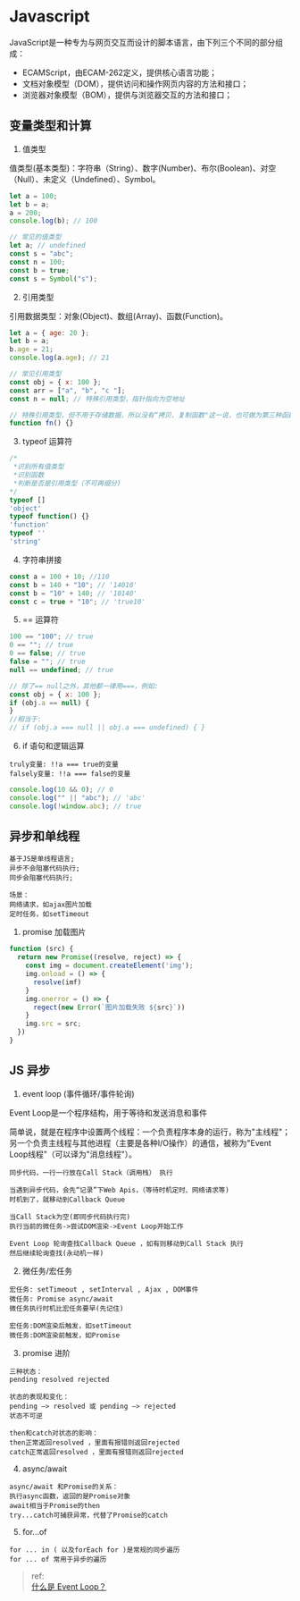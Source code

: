 # Javascript

JavaScript是一种专为与网页交互而设计的脚本语言，由下列三个不同的部分组成：
- ECAMScript，由ECAM-262定义，提供核心语言功能；
- 文档对象模型（DOM），提供访问和操作网页内容的方法和接口；
- 浏览器对象模型（BOM），提供与浏览器交互的方法和接口；

## 变量类型和计算

1. 值类型

值类型(基本类型)：字符串（String）、数字(Number)、布尔(Boolean)、对空（Null）、未定义（Undefined）、Symbol。

```js
let a = 100;
let b = a;
a = 200;
console.log(b); // 100

// 常见的值类型
let a; // undefined
const s = "abc";
const n = 100;
const b = true;
const s = Symbol("s");
```

2. 引用类型

引用数据类型：对象(Object)、数组(Array)、函数(Function)。

```js
let a = { age: 20 };
let b = a;
b.age = 21;
console.log(a.age); // 21

// 常见引用类型
const obj = { x: 100 };
const arr = ["a", "b", "c "];
const n = null; // 特殊引用类型，指针指向为空地址

// 特殊引用类型，但不用于存储数据，所以没有“拷贝、复制函数"这一说，也可做为第三种函数类型
function fn() {}
```

3. typeof 运算符

```js
/*
 *识别所有值类型
 *识别函数
 *判断是否是引用类型（不可再细分)
*/
typeof []
'object'
typeof function() {}
'function'
typeof ''
'string'
```

4. 字符串拼接

```js
const a = 100 + 10; //110
const b = 140 + "10"; // '14010'
const b = "10" + 140; // '10140'
const c = true + "10"; // 'true10'
```

5. == 运算符

```js
100 == "100"; // true
0 == ""; // true
0 == false; // true
false = ""; // true
null == undefined; // true

// 除了== null之外，其他都一律用===，例如:
const obj = { x: 100 };
if (obj.a == null) {
}
//相当于:
// if (obj.a === null || obj.a === undefined) { }
```

6. if 语句和逻辑运算

```text
truly变量: !!a === true的变量
falsely变量: !!a === false的变量
```

```js
console.log(10 && 0); // 0
console.log("" || "abc"); // 'abc'
console.log(!window.abc); // true
```

## 异步和单线程

```text
基于JS是单线程语言;
异步不会阻塞代码执行;
同步会阻塞代码执行;

场景：
网络请求，如ajax图片加载
定时任务，如setTimeout
```

1. promise 加载图片

```js
function (src) {
  return new Promise((resolve, reject) => {
    const img = document.createElement('img');
    img.onload = () => {
      resolve(imf)
    }
    img.onerror = () => {
      regect(new Error(`图片加载失败 ${src}`))
    }
    img.src = src;
  })
}
```

## JS 异步

1. event loop (事件循环/事件轮询)

Event Loop是一个程序结构，用于等待和发送消息和事件

简单说，就是在程序中设置两个线程：一个负责程序本身的运行，称为"主线程"；另一个负责主线程与其他进程（主要是各种I/O操作）的通信，被称为"Event Loop线程"（可以译为"消息线程"）。

```text
同步代码，一行一行放在Call Stack（调用栈） 执行

当遇到异步代码，会先“记录”下Web Apis，（等待时机定时、网络请求等)
时机到了，就移动到Callback Queue

当Call Stack为空(即同步代码执行完)
执行当前的微任务->尝试DOM渲染->Event Loop开始工作

Event Loop 轮询查找Callback Queue ，如有则移动到Call Stack 执行
然后继续轮询查找(永动机一样)
```

2. 微任务/宏任务

```text
宏任务: setTimeout , setInterval , Ajax , DOM事件
微任务: Promise async/await
微任务执行时机比宏任务要早(先记住)

宏任务:DOM渲染后触发，如setTimeout
微任务:DOM渲染前触发，如Promise

```

3. promise 进阶

```text
三种状态：
pending resolved rejected

状态的表现和变化：
pending —> resolved 或 pending —> rejected
状态不可逆

then和catch对状态的影响：
then正常返回resolved ，里面有报错则返回rejected
catch正常返回resolved ，里面有报错则返回rejected
```

4. async/await

```text
async/await 和Promise的关系：
执行async函数，返回的是Promise对象
await相当于Promise的then
try...catch可捕获异常，代替了Promise的catch
```

5. for...of

```text
for ... in ( 以及forEach for )是常规的同步遍历
for ... of 常用于异步的遍历
```

> ref:   
> [什么是 Event Loop？](http://www.ruanyifeng.com/blog/2013/10/event_loop.html)